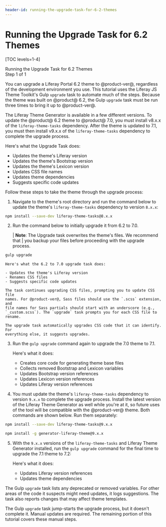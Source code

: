 ```yaml
---
header-id: running-the-upgrade-task-for-6-2-themes
---
```


# Running the Upgrade Task for 6.2 Themes

[TOC levels=1-4]

<div class="learn-path-step">
    <p>Running the Upgrade Task for 6.2 Themes<br>Step 1 of 1</p>
</div>

You can upgrade a Liferay Portal 6.2 theme to @product-ver@, regardless of the
development environment you use. This tutorial uses the Liferay JS Theme 
Toolkit's Gulp `upgrade` task to automate much of the steps. Because the theme 
was built on @product@ 6.2, the Gulp `upgrade` task must be run three times to 
bring it up to @product-ver@. 

The Liferay Theme Generator is available in a few different versions. To update 
the @product@ 6.2 theme to @product@ 7.0, you must install v8.x.x of the 
`liferay-theme-tasks` dependency. After the theme is updated to 7.1, you must 
then install v9.x.x of the `liferay-theme-tasks` dependency to complete the 
upgrade process. 

Here's what the Upgrade Task does:

- Updates the theme's Liferay version
- Updates the theme's Bootstrap version
- Updates the theme's Lexicon version
- Updates CSS file names
- Updates theme dependencies
- Suggests specific code updates

Follow these steps to take the theme through the upgrade process:

1.  Navigate to the theme's root directory and run the command below to update 
    the theme's `liferay-theme-tasks` dependency to version `8.x.x`:
    
```bash
npm install --save-dev liferay-theme-tasks@8.x.x
```

2.  Run the command below to initially upgrade it from 6.2 to 7.0.
    
    | **Note**: The Upgrade task overwrites the theme's files. We recommend that 
    | you backup your files before proceeding with the upgrade process.

```bash
gulp upgrade
```

    Here's what the 6.2 to 7.0 upgrade task does:
 
    - Updates the theme's Liferay version
    - Renames CSS files
    - Suggests specific code updates

    The task continues upgrading CSS files, prompting you to update CSS file 
    names. For @product-ver@, Sass files should use the `.scss` extension, and 
    file names for Sass partials should start with an underscore (e.g., 
    `_custom.scss`). The `upgrade` task prompts you for each CSS file to rename. 

    The upgrade task automatically upgrades CSS code that it can identify. For 
    everything else, it suggests upgrades. 

3.  Run the `gulp upgrade` command again to upgrade the 7.0 theme to 7.1.

    Here's what it does:

    - Creates core code for generating theme base files
    - Collects removed Bootstrap and Lexicon variables
    - Updates Bootstrap version references
    - Updates Lexicon version references
    - Updates Liferay version references

4.  You must update the theme's `liferay-theme-tasks` dependency to version 
    `9.x.x` to complete the upgrade process. Install the latest version of the 
    Liferay Theme Generator as well while you're at it, so future uses of the 
    tool will be compatible with the @product-ver@ theme. Both commands are 
    shown below. Run them separately:
    
```bash
npm install --save-dev liferay-theme-tasks@9.x.x

npm install -g generator-liferay-theme@9.x.x
```

5.  With the `9.x.x` versions of the `liferay-theme-tasks` and Liferay Theme 
    Generator installed, run the `gulp upgrade` command for the final time to 
    upgrade the 7.1 theme to 7.2:

    Here's what it does:

    - Updates Liferay version references
    - Updates theme dependencies

The Gulp `upgrade` task lists any deprecated or removed variables. For other 
areas of the code it suspects might need updates, it logs suggestions. The task 
also reports changes that may affect theme templates. 

The Gulp `upgrade` task jump-starts the upgrade process, but it doesn't complete 
it. Manual updates are required. The remaining portion of this tutorial covers 
these manual steps. 
